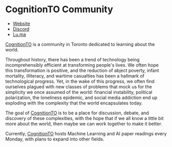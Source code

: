 # CognitionTO Community

- [Website](https://cognition.to)
- [Discord](https://discord.com/invite/mrTacjRN)
- [Lu.ma](https://lu.ma/cognitionto)

[CognitionTO](https://cognition.to) is a community in Toronto dedicated to learning about the world.

Throughout history, there has been a trend of technology being incomprehensibly efficient at transforming people's lives. We often hope this transformation is positive, and the reduction of abject poverty, infant mortality, illiteracy, and wartime casualties has been a hallmark of technological progress. Yet, in the wake of this progress, we often find ourselves plagued with new classes of problems that mock us for the simplicity we once assumed of the world: financial instability, political polarization, the loneliness epidemic, and social media addiction end up exploding with the complexity that the world encapsulates today.

The goal of [CognitionTO](https://cognition.to) is to be a place for discussion, debate, and discovery of these complexities, with the hope that if we all know a little bit more about the world, then maybe we can work together to make it better.

Currently, [CognitionTO](https://cognition.to) hosts Machine Learning and AI paper readings every Monday, with plans to expand into other fields.

